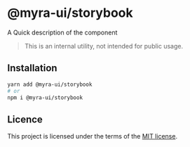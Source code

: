 # @myra-ui/storybook

A Quick description of the component

> This is an internal utility, not intended for public usage.

## Installation

```sh
yarn add @myra-ui/storybook
# or
npm i @myra-ui/storybook
```

## Licence

This project is licensed under the terms of the
[MIT license](https://github.com/gitaumoses4@gmail.com/myra-ui/blob/master/LICENSE).

